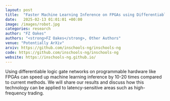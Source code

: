 ```yaml
---
layout: post
title:  "Faster Machine Learning Inference on FPGAs using Differentiable Logic Networks"
date:   2025-02-13 01:01:01 +00:00
image: /images/robot.jpg
categories: research
author: "FZ Oakes"
authors: "<strong>FZ Oakes</strong>, Other Authors"
venue: "Potentially ArXiv"
arxiv: https://github.com/inschools-ng/inschools-ng
code: https://github.com/inschools-ng/inschools-ng
website: https://inschools-ng.github.io/
---
```

Using differentiable logic gate networks on programmable hardware like FPGAs can speed up machine learning inference by 10-20 times compared to current methods. We will share our results and discuss how this technology can be applied to latency-sensitive areas such as high-frequency trading.
